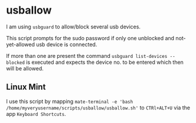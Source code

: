 # usballow
I am using `usbguard` to allow/block several usb devices.

This script prompts for the sudo password if only one unblocked and not-yet-allowed usb device is connected.

If more than one are present the command `usbguard list-devices --blocked` is executed and expects the device no. to be entered which then will be allowed.

## Linux Mint
I use this script by mapping `mate-terminal -e 'bash /home/myveryusername/scripts/usballow/usballow.sh'` to `CTRl+ALT+U` via the app `Keyboard Shortcuts`.
